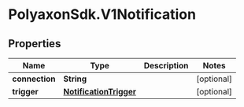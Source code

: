 # PolyaxonSdk.V1Notification

## Properties
Name | Type | Description | Notes
------------ | ------------- | ------------- | -------------
**connection** | **String** |  | [optional] 
**trigger** | [**NotificationTrigger**](NotificationTrigger.md) |  | [optional] 


